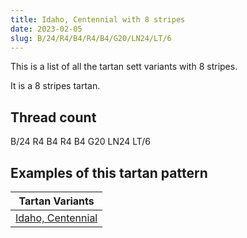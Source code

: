 ```yaml
---
title: Idaho, Centennial with 8 stripes
date: 2023-02-05
slug: B/24/R4/B4/R4/B4/G20/LN24/LT/6
---
```

This is a list of all the tartan sett variants with 8 stripes.

It is a 8 stripes tartan.


## Thread count
B/24 R4 B4 R4 B4 G20 LN24 LT/6

## Examples of this tartan pattern

| Tartan Variants |
|---------------|
| [Idaho, Centennial](/variants/b/24/r4/b4/r4/b4/g20/ln24/lt/6-b304080-g008000-lne0e0e0-lt806050-rc00000)||
